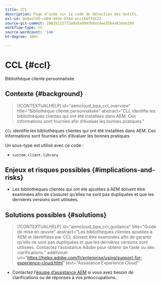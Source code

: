 ```yaml
---
title: CCL
description: Page d’aide sur le code de détection des motifs.
exl-id: 8e9ee7d5-cd69-493e-bf44-ecc1b6ffd122
source-git-commit: 2881b122773a8a5ad09fb9a14ae35b4a83dae20d
workflow-type: ht
source-wordcount: '146'
ht-degree: 100%

---
```


# CCL {#ccl}

Bibliothèque cliente personnalisée

## Contexte {#background}

>[!CONTEXTUALHELP]
>id="aemcloud_bpa_ccl_overview"
>title="Bibliothèque cliente personnalisée"
>abstract="CLL identifie les bibliothèques clientes qui ont été installées dans AEM. Ces informations sont fournies afin d’évaluer les bonnes pratiques."

`CCL` identifie les bibliothèques clientes qui ont été installées dans AEM. Ces informations sont fournies afin d’évaluer les bonnes pratiques.

Un sous-type est utilisé avec ce code :

* `custom.client.library`

## Enjeux et risques possibles {#implications-and-risks}

* Les bibliothèques clientes qui ont été ajoutées à AEM doivent être examinées afin de s’assurer qu’elles ne sont pas dupliquées et que les dernières versions sont utilisées.

## Solutions possibles {#solutions}

>[!CONTEXTUALHELP]
>id="aemcloud_bpa_ccl_guidance"
>title="Guide de mise en œuvre"
>abstract="Les bibliothèques clientes ajoutées à AEM et identifiées par CCL doivent être examinées afin de garantir qu’elle ne sont pas dupliquées et que les dernières versions sont utilisées. Contactez l’assistance Adobe pour obtenir de l’aide ou des clarifications."
>additional-url="https://helpx.adobe.com/fr/enterprise/using/support-for-experience-cloud.html" text="Assistance Experience Cloud"

* Contactez l’[équipe d’assistance AEM](https://helpx.adobe.com/fr/enterprise/using/support-for-experience-cloud.html) si vous avez besoin de clarifications ou de réponses à vos préoccupations.

